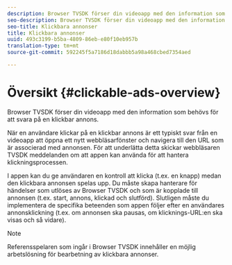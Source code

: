 ```yaml
---
description: Browser TVSDK förser din videoapp med den information som behövs för att svara på en klickbar annons.
seo-description: Browser TVSDK förser din videoapp med den information som behövs för att svara på en klickbar annons.
seo-title: Klickbara annonser
title: Klickbara annonser
uuid: 493c3199-b5ba-4809-86eb-e80f10eb957b
translation-type: tm+mt
source-git-commit: 592245f5a7186d18dabbb5a98a468cbed7354aed

---
```



# Översikt {#clickable-ads-overview}

Browser TVSDK förser din videoapp med den information som behövs för att svara på en klickbar annons.

När en användare klickar på en klickbar annons är ett typiskt svar från en videoapp att öppna ett nytt webbläsarfönster och navigera till den URL som är associerad med annonsen. För att underlätta detta skickar webbläsaren TVSDK meddelanden om att appen kan använda för att hantera klickningsprocessen.

I appen kan du ge användaren en kontroll att klicka (t.ex. en knapp) medan den klickbara annonsen spelas upp. Du måste skapa hanterare för händelser som utlöses av Browser TVSDK och som är kopplade till annonsen (t.ex. start, annons, klickad och slutförd). Slutligen måste du implementera de specifika beteenden som appen följer efter en användares annonsklickning (t.ex. om annonsen ska pausas, om klicknings-URL:en ska visas och så vidare).

>[!NOTE]
>
>Referensspelaren som ingår i Browser TVSDK innehåller en möjlig arbetslösning för bearbetning av klickbara annonser.